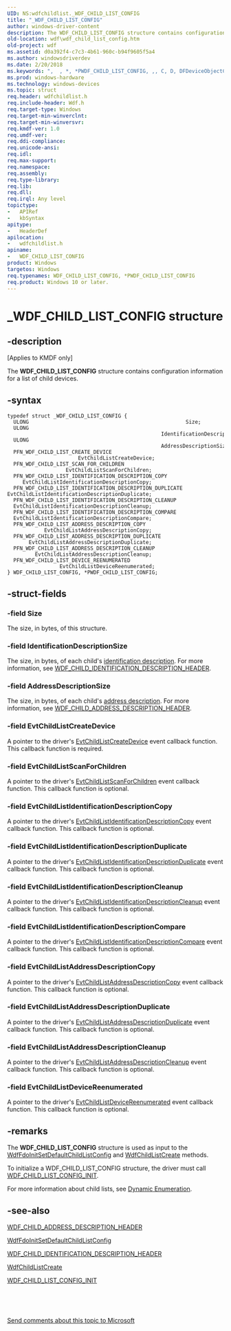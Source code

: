 ```yaml
---
UID: NS:wdfchildlist._WDF_CHILD_LIST_CONFIG
title: "_WDF_CHILD_LIST_CONFIG"
author: windows-driver-content
description: The WDF_CHILD_LIST_CONFIG structure contains configuration information for a list of child devices.
old-location: wdf\wdf_child_list_config.htm
old-project: wdf
ms.assetid: d0a392f4-c7c3-4b61-960c-b94f9605f5a4
ms.author: windowsdriverdev
ms.date: 2/20/2018
ms.keywords: ",  , *, *PWDF_CHILD_LIST_CONFIG, ,, C, D, DFDeviceObjectChildListRef_9666f463-1673-4208-9745-e1d12b523569.xml, F, G, H, I, L, N, O, P, PWDF_CHILD_LIST_CONFIG, PWDF_CHILD_LIST_CONFIG structure pointer, S, T, W, WDF_CHILD_LIST_CONFIG, WDF_CHILD_LIST_CONFIG structure, _, _WDF_CHILD_LIST_CONFIG, kmdf.wdf_child_list_config, wdf.wdf_child_list_config, wdfchildlist/PWDF_CHILD_LIST_CONFIG, wdfchildlist/WDF_CHILD_LIST_CONFIG"
ms.prod: windows-hardware
ms.technology: windows-devices
ms.topic: struct
req.header: wdfchildlist.h
req.include-header: Wdf.h
req.target-type: Windows
req.target-min-winverclnt: 
req.target-min-winversvr: 
req.kmdf-ver: 1.0
req.umdf-ver: 
req.ddi-compliance: 
req.unicode-ansi: 
req.idl: 
req.max-support: 
req.namespace: 
req.assembly: 
req.type-library: 
req.lib: 
req.dll: 
req.irql: Any level
topictype:
-	APIRef
-	kbSyntax
apitype:
-	HeaderDef
apilocation:
-	wdfchildlist.h
apiname:
-	WDF_CHILD_LIST_CONFIG
product: Windows
targetos: Windows
req.typenames: WDF_CHILD_LIST_CONFIG, *PWDF_CHILD_LIST_CONFIG
req.product: Windows 10 or later.
---
```


# _WDF_CHILD_LIST_CONFIG structure


## -description


<p class="CCE_Message">[Applies to KMDF only]

The <b>WDF_CHILD_LIST_CONFIG</b> structure contains configuration information for a list of child devices. 


## -syntax


````
typedef struct _WDF_CHILD_LIST_CONFIG {
  ULONG                                                   Size;
  ULONG                                                   IdentificationDescriptionSize;
  ULONG                                                   AddressDescriptionSize;
  PFN_WDF_CHILD_LIST_CREATE_DEVICE                        EvtChildListCreateDevice;
  PFN_WDF_CHILD_LIST_SCAN_FOR_CHILDREN                    EvtChildListScanForChildren;
  PFN_WDF_CHILD_LIST_IDENTIFICATION_DESCRIPTION_COPY      EvtChildListIdentificationDescriptionCopy;
  PFN_WDF_CHILD_LIST_IDENTIFICATION_DESCRIPTION_DUPLICATE EvtChildListIdentificationDescriptionDuplicate;
  PFN_WDF_CHILD_LIST_IDENTIFICATION_DESCRIPTION_CLEANUP   EvtChildListIdentificationDescriptionCleanup;
  PFN_WDF_CHILD_LIST_IDENTIFICATION_DESCRIPTION_COMPARE   EvtChildListIdentificationDescriptionCompare;
  PFN_WDF_CHILD_LIST_ADDRESS_DESCRIPTION_COPY             EvtChildListAddressDescriptionCopy;
  PFN_WDF_CHILD_LIST_ADDRESS_DESCRIPTION_DUPLICATE        EvtChildListAddressDescriptionDuplicate;
  PFN_WDF_CHILD_LIST_ADDRESS_DESCRIPTION_CLEANUP          EvtChildListAddressDescriptionCleanup;
  PFN_WDF_CHILD_LIST_DEVICE_REENUMERATED                  EvtChildListDeviceReenumerated;
} WDF_CHILD_LIST_CONFIG, *PWDF_CHILD_LIST_CONFIG;
````


## -struct-fields




### -field Size

The size, in bytes, of this structure.


### -field IdentificationDescriptionSize

The size, in bytes, of each child's <a href="https://docs.microsoft.com/en-us/windows-hardware/drivers/wdf/dynamic-enumeration">identification description</a>. For more information, see <a href="..\wdfchildlist\ns-wdfchildlist-_wdf_child_identification_description_header.md">WDF_CHILD_IDENTIFICATION_DESCRIPTION_HEADER</a>.


### -field AddressDescriptionSize

The size, in bytes, of each child's <a href="https://docs.microsoft.com/en-us/windows-hardware/drivers/wdf/dynamic-enumeration">address description</a>. For more information, see <a href="..\wdfchildlist\ns-wdfchildlist-_wdf_child_address_description_header.md">WDF_CHILD_ADDRESS_DESCRIPTION_HEADER</a>.


### -field EvtChildListCreateDevice

A pointer to the driver's <a href="..\wdfchildlist\nc-wdfchildlist-evt_wdf_child_list_create_device.md">EvtChildListCreateDevice</a> event callback function. This callback function is required.


### -field EvtChildListScanForChildren

A pointer to the driver's <a href="..\wdfchildlist\nc-wdfchildlist-evt_wdf_child_list_scan_for_children.md">EvtChildListScanForChildren</a> event callback function. This callback function is optional.


### -field EvtChildListIdentificationDescriptionCopy

A pointer to the driver's <a href="..\wdfchildlist\nc-wdfchildlist-evt_wdf_child_list_identification_description_copy.md">EvtChildListIdentificationDescriptionCopy</a> event callback function. This callback function is optional.


### -field EvtChildListIdentificationDescriptionDuplicate

A pointer to the driver's <a href="..\wdfchildlist\nc-wdfchildlist-evt_wdf_child_list_identification_description_duplicate.md">EvtChildListIdentificationDescriptionDuplicate</a> event callback function. This callback function is optional.


### -field EvtChildListIdentificationDescriptionCleanup

A pointer to the driver's <a href="..\wdfchildlist\nc-wdfchildlist-evt_wdf_child_list_identification_description_cleanup.md">EvtChildListIdentificationDescriptionCleanup</a> event callback function. This callback function is optional.


### -field EvtChildListIdentificationDescriptionCompare

A pointer to the driver's <a href="..\wdfchildlist\nc-wdfchildlist-evt_wdf_child_list_identification_description_compare.md">EvtChildListIdentificationDescriptionCompare</a> event callback function. This callback function is optional.


### -field EvtChildListAddressDescriptionCopy

A pointer to the driver's <a href="..\wdfchildlist\nc-wdfchildlist-evt_wdf_child_list_address_description_copy.md">EvtChildListAddressDescriptionCopy</a> event callback function. This callback function is optional.


### -field EvtChildListAddressDescriptionDuplicate

A pointer to the driver's <a href="..\wdfchildlist\nc-wdfchildlist-evt_wdf_child_list_address_description_duplicate.md">EvtChildListAddressDescriptionDuplicate</a> event callback function. This callback function is optional.


### -field EvtChildListAddressDescriptionCleanup

A pointer to the driver's <a href="..\wdfchildlist\nc-wdfchildlist-evt_wdf_child_list_address_description_cleanup.md">EvtChildListAddressDescriptionCleanup</a> event callback function. This callback function is optional.


### -field EvtChildListDeviceReenumerated

A pointer to the driver's <a href="..\wdfchildlist\nc-wdfchildlist-evt_wdf_child_list_device_reenumerated.md">EvtChildListDeviceReenumerated</a> event callback function. This callback function is optional.


## -remarks



The <b>WDF_CHILD_LIST_CONFIG</b> structure is used as input to the <a href="..\wdffdo\nf-wdffdo-wdffdoinitsetdefaultchildlistconfig.md">WdfFdoInitSetDefaultChildListConfig</a> and <a href="..\wdfchildlist\nf-wdfchildlist-wdfchildlistcreate.md">WdfChildListCreate</a> methods.

To initialize a WDF_CHILD_LIST_CONFIG structure, the driver must call <a href="..\wdfchildlist\nf-wdfchildlist-wdf_child_list_config_init.md">WDF_CHILD_LIST_CONFIG_INIT</a>.

For more information about child lists, see <a href="https://docs.microsoft.com/en-us/windows-hardware/drivers/wdf/dynamic-enumeration">Dynamic Enumeration</a>.




## -see-also

<a href="..\wdfchildlist\ns-wdfchildlist-_wdf_child_address_description_header.md">WDF_CHILD_ADDRESS_DESCRIPTION_HEADER</a>



<a href="..\wdffdo\nf-wdffdo-wdffdoinitsetdefaultchildlistconfig.md">WdfFdoInitSetDefaultChildListConfig</a>



<a href="..\wdfchildlist\ns-wdfchildlist-_wdf_child_identification_description_header.md">WDF_CHILD_IDENTIFICATION_DESCRIPTION_HEADER</a>



<a href="..\wdfchildlist\nf-wdfchildlist-wdfchildlistcreate.md">WdfChildListCreate</a>



<a href="..\wdfchildlist\nf-wdfchildlist-wdf_child_list_config_init.md">WDF_CHILD_LIST_CONFIG_INIT</a>



 

 

<a href="mailto:wsddocfb@microsoft.com?subject=Documentation%20feedback [wdf\wdf]:%20WDF_CHILD_LIST_CONFIG structure%20 RELEASE:%20(2/20/2018)&amp;body=%0A%0APRIVACY STATEMENT%0A%0AWe use your feedback to improve the documentation. We don't use your email address for any other purpose, and we'll remove your email address from our system after the issue that you're reporting is fixed. While we're working to fix this issue, we might send you an email message to ask for more info. Later, we might also send you an email message to let you know that we've addressed your feedback.%0A%0AFor more info about Microsoft's privacy policy, see http://privacy.microsoft.com/en-us/default.aspx." title="Send comments about this topic to Microsoft">Send comments about this topic to Microsoft</a>

